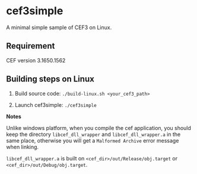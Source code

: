 # cef3simple

A minimal simple sample of CEF3 on Linux.

## Requirement

CEF version 3.1650.1562

## Building steps on Linux

1. Build source code: `./build-linux.sh <your_cef3_path>`

2. Launch cef3simple: `./cef3simple`

**Notes**

Unlike windows platform, when you compile the cef application, 
you should keep the directory `libcef_dll_wrapper` and `libcef_dll_wrapper.a` in
the same place, otherwise you will get a `Malformed Archive` error message when
linking.

`libcef_dll_wrapper.a` is built on `<cef_dir>/out/Release/obj.target` or `
<cef_dir>/out/Debug/obj.target`.
